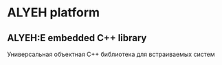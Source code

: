 # ALYEH platform
## ALYEH:E embedded C++ library
Универсальная объектная C++ библиотека для встраиваемых систем
